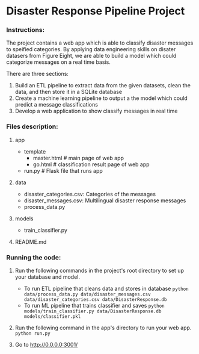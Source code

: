 # Disaster Response Pipeline Project

### Instructions:

The project contains a web app which is able to classify disaster messages to speified categories. By applying data engineering skills on disater datasers from Figure Eight, we are able to build a model which could categorize messages on a real time basis.

There are three sections:
1. Build an ETL pipeline to extract data from the given datasets, clean the data, and then store it in a SQLite database
2. Create a machine learning pipeline to output a the model which could predict a message classifications
3. Develop a web application to show classify messages in real time

### Files description:
1. app
    - template
        - master.html # main page of web app
        - go.html # classification result page of web app
    - run.py # Flask file that runs app

2. data
    - disaster_categories.csv: Categories of the messages
    - disaster_messages.csv: Multilingual disaster response messages
    - process_data.py

3. models
    - train_classifier.py

4. README.md

### Running the code:
1. Run the following commands in the project's root directory to set up your database and model.

    - To run ETL pipeline that cleans data and stores in database
        `python data/process_data.py data/disaster_messages.csv data/disaster_categories.csv data/DisasterResponse.db`
    - To run ML pipeline that trains classifier and saves
        `python models/train_classifier.py data/DisasterResponse.db models/classifier.pkl`

2. Run the following command in the app's directory to run your web app.
    `python run.py`

3. Go to http://0.0.0.0:3001/
